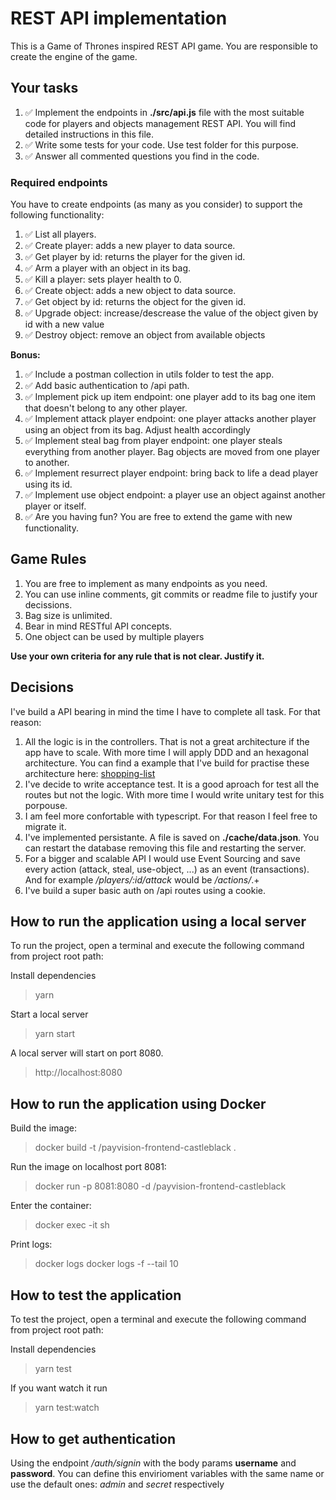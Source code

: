 # REST API implementation

This is a Game of Thrones inspired REST API game. You are responsible to create the engine of the game.

## Your tasks

1. ✅ Implement the endpoints in **./src/api.js** file with the most suitable code for players and objects management REST API. You will find detailed instructions in this file.
2. ✅ Write some tests for your code. Use test folder for this purpose.
3. ✅ Answer all commented questions you find in the code.

### Required endpoints

You have to create endpoints (as many as you consider) to support the following functionality:

1. ✅ List all players.
2. ✅ Create player: adds a new player to data source.
3. ✅ Get player by id: returns the player for the given id.
4. ✅ Arm a player with an object in its bag.
5. ✅ Kill a player: sets player health to 0.
6. ✅ Create object: adds a new object to data source.
7. ✅ Get object by id: returns the object for the given id.
8. ✅ Upgrade object: increase/descrease the value of the object given by id with a new value
9. ✅ Destroy object: remove an object from available objects

**Bonus:**

1. ✅ Include a postman collection in utils folder to test the app.
2. ✅ Add basic authentication to /api path.
3. ✅ Implement pick up item endpoint: one player add to its bag one item that doesn't belong to any other player.
4. ✅ Implement attack player endpoint: one player attacks another player using an object from its bag. Adjust health accordingly
5. ✅ Implement steal bag from player endpoint: one player steals everything from another player. Bag objects are moved from one player to another.
6. ✅ Implement resurrect player endpoint: bring back to life a dead player using its id.
7. ✅ Implement use object endpoint: a player use an object against another player or itself.
8. ✅ Are you having fun? You are free to extend the game with new functionality.

## Game Rules

1. You are free to implement as many endpoints as you need.
2. You can use inline comments, git commits or readme file to justify your decissions.
3. Bag size is unlimited.
4. Bear in mind RESTful API concepts.
5. One object can be used by multiple players

**Use your own criteria for any rule that is not clear. Justify it.**

## Decisions

I've build a API bearing in mind the time I have to complete all task. For that reason:

1. All the logic is in the controllers. That is not a great architecture if the app have to scale. With more time I will apply DDD and an hexagonal architecture. You can find a example that I've build for practise these architecture here: [shopping-list](https://github.com/carloscpda/shopping-list)
2. I've decide to write acceptance test. It is a good aproach for test all the routes but not the logic. With more time I would write unitary test for this porpouse.
3. I am feel more confortable with typescript. For that reason I feel free to migrate it.
4. I've implemented persistante. A file is saved on **./cache/data.json**. You can restart the database removing this file and restarting the server.
5. For a bigger and scalable API I would use Event Sourcing and save every action (attack, steal, use-object, ...) as an event (transactions). And for example _/players/:id/attack_ would be _/actions/_.+
6. I've build a super basic auth on /api routes using a cookie.

## How to run the application using a local server

To run the project, open a terminal and execute the following command from project root path:

Install dependencies

> yarn

Start a local server

> yarn start

A local server will start on port 8080.

> http://localhost:8080

## How to run the application using Docker

Build the image:

> docker build -t <your username>/payvision-frontend-castleblack .

Run the image on localhost port 8081:

> docker run -p 8081:8080 -d <your username>/payvision-frontend-castleblack

Enter the container:

> docker exec -it <container id> sh

Print logs:

> docker logs <container id>
> docker logs -f --tail 10 <container id>

## How to test the application

To test the project, open a terminal and execute the following command from project root path:

Install dependencies

> yarn test

If you want watch it run

> yarn test:watch

## How to get authentication

Using the endpoint _/auth/signin_ with the body params **username** and **password**. You can define this envirioment variables with the same name or use the default ones: _admin_ and _secret_ respectively
